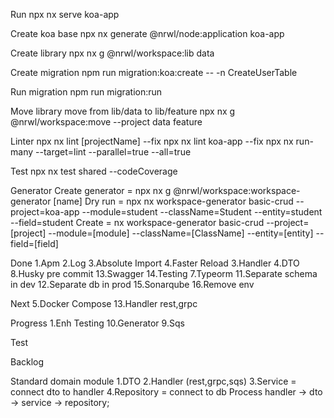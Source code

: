 Run
npx nx serve koa-app

Create koa base
npx nx generate @nrwl/node:application koa-app

Create library
npx nx g @nrwl/workspace:lib data

Create migration
npm run migration:koa:create -- -n CreateUserTable

Run migration
npm run migration:run

Move library
move from lib/data to lib/feature
npx nx g @nrwl/workspace:move --project data feature

Linter
npx nx lint [projectName] --fix
npx nx lint koa-app --fix
npx nx run-many --target=lint --parallel=true --all=true

Test
npx nx test shared --codeCoverage

Generator
Create generator = npx nx g @nrwl/workspace:workspace-generator [name]
Dry run = npx nx workspace-generator basic-crud --project=koa-app --module=student --className=Student --entity=student --field=student
Create = nx workspace-generator basic-crud --project=[project] --module=[module] --className=[ClassName] --entity=[entity] --field=[field]

Done
1.Apm
2.Log
3.Absolute Import
4.Faster Reload
3.Handler
4.DTO
8.Husky pre commit
13.Swagger
14.Testing
7.Typeorm
11.Separate schema in dev
12.Separate db in prod
15.Sonarqube
16.Remove env

Next
5.Docker Compose
13.Handler rest,grpc

Progress
1.Enh Testing
10.Generator
9.Sqs

Test

Backlog

Standard domain module
1.DTO
2.Handler (rest,grpc,sqs)
3.Service = connect dto to handler
4.Repository = connect to db
Process handler -> dto -> service -> repository;
